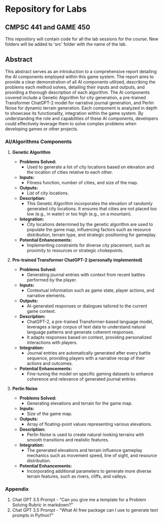 # Repository for Labs

## CMPSC 441 and GAME 450

This repository will contain code for all the lab sessions for the course. New folders will be added to 'src' folder with the name of the lab.

## Abstract

This abstract serves as an introduction to a comprehensive report detailing the AI components employed within this game system. The report aims to provide a clear demonstration of all AI components utilized, describing the problems each method solves, detailing their inputs and outputs, and providing a thorough description of each algorithm. The AI components covered include a Genetic Algorithm for city generation, a pre-trained Transformer ChatGPT-2 model for narrative journal generation, and Perlin Noise for dynamic terrain generation. Each component is analyzed in depth to showcase its functionality, integration within the game system. By understanding the role and capabilities of these AI components, developers could effectively leverage them to solve complex problems when developing games or other projects.

### AI/Algorithms Components

1. **Genetic Algorithm**
   * **Problems Solved:**
     * Used to generate a list of city locations based on elevation and the location of cities relative to each other.
   * **Inputs:**
     * Fitness function, number of cities, and size of the map.
   * **Outputs:**
     * List of city locations.
   * **Description:**
     * This Genetic Algorithm incorporates the elevation of randomly generated city locations. It ensures that cities are not placed too low (e.g., in water) or too high (e.g., on a mountain).
   * **Integration:**
     * City locations determined by the genetic algorithm are used to populate the game map, influencing factors such as resource distribution, terrain type, and strategic positioning for gameplay.
   * **Potential Enhancements:**
     * Implementing constraints for diverse city placement, such as proximity to resources or strategic chokepoints.

2. **Pre-trained Transformer ChatGPT-2 (personally implemented)**
   * **Problems Solved:**
     * Generating journal entries with context from recent battles performed by the player.
   * **Inputs:**
     * Contextual information such as game state, player actions, and narrative elements.
   * **Outputs:**
     * AI-generated responses or dialogues tailored to the current game context.
   * **Description:**
     * ChatGPT-2, a pre-trained Transformer-based language model, leverages a large corpus of text data to understand natural language patterns and generate coherent responses.
     * It adapts responses based on context, providing personalized interactions with players.
   * **Integration:**
     * Journal entries are automatically generated after every battle sequence, providing players with a narrative recap of their actions and outcomes.
   * **Potential Enhancements:**
     * Fine-tuning the model on specific gaming datasets to enhance coherence and relevance of generated journal entries.

3. **Perlin Noise**
   * **Problems Solved:**
     * Generating elevations and terrain for the game map.
   * **Inputs:**
     * Size of the game map.
   * **Outputs:**
     * Array of floating-point values representing various elevations.
   * **Description:**
     * Perlin Noise is used to create natural-looking terrains with smooth transitions and realistic features.
   * **Integration:**
     * The generated elevations and terrain influence gameplay mechanics such as movement speed, line of sight, and resource distribution.
   * **Potential Enhancements:**
     * Incorporating additional parameters to generate more diverse terrain features, such as rivers, cliffs, and valleys.


### Appendix
1. Chat GPT 3.5 Prompt - "Can you give me a template for a Problem Solving Rubric in markdown?"
2. Chat GPT 3.5 Prompt - "What AI free package can I use to generate text prompts in Python?"
